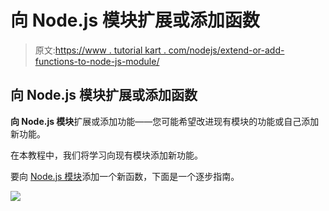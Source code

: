 # 向 Node.js 模块扩展或添加函数

> 原文:[https://www . tutorial kart . com/nodejs/extend-or-add-functions-to-node-js-module/](https://www.tutorialkart.com/nodejs/extend-or-add-functions-to-node-js-module/)

## 向 Node.js 模块扩展或添加函数

**向 Node.js 模块**扩展或添加功能——您可能希望改进现有模块的功能或自己添加新功能。

在本教程中，我们将学习向现有模块添加新功能。

要向 [Node.js 模块](https://www.tutorialkart.com/nodejs/nodejs-modules/)添加一个新函数，下面是一个逐步指南。

[![](../Images/925da31b32d6bc3827932f6c8afb11bb.png)](https://www.tutorialkart.com/)